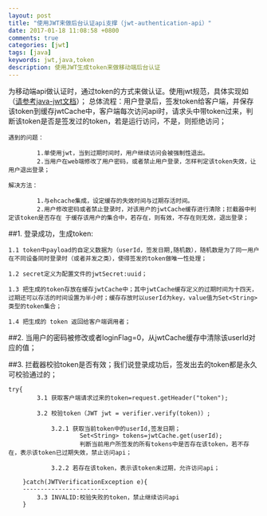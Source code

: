 ```yaml
---
layout: post
title: "使用JWT来做后台认证api支撑（jwt-authentication-api）"
date: 2017-01-18 11:08:58 +0800
comments: true
categories: [jwt]
tags: [java]
keywords: jwt,java,token
description: 使用JWT生成token来做移动端后台认证
---
```

为移动端api做认证时，通过token的方式来做认证。使用jwt规范，具体实现如（[请参考java-jwt文档](https://github.com/auth0/java-jwt)）；
总体流程：用户登录后，签发token给客户端，并保存该token到缓存jwtCache中，客户端每次访问api时，请求头中带token过来，判断该token是否是签发过的token，若是运行访问，不是，则拒绝访问；

<!--more-->

	遇到的问题：

			1.单使用jwt，当到过期时间时，用户继续访问会被强制性退出。
			2.当用户在web端修改了用户密码，或者禁止用户登录，怎样判定该token失效，让用户退出登录；

	解决方法：	

			1.与ehcache集成，设定缓存的失效时间与过期存活时间。
			2.用户修改密码或者禁止登录时，对该用户的jwtCache缓存进行清除；拦截器中判定该token是否存在 于缓存该用户的集合中，若存在，则有效，不存在则无效，退出登录；

##1. 登录成功，生成token:

	1.1 token中payload的自定义数据为（userId，签发日期,随机数），随机数是为了同一用户在不同设备同时登录时（或者并发之类），使得签发的token做唯一性处理；

	1.2 secret定义为配置文件的jwtSecret:uuid；

	1.3 把生成的token存放在缓存jwtCache中；其中jwtCache缓存定义的过期时间为十四天，过期还可以存活的时间设置为半小时；缓存存放时以userId为key，value值为Set<String>类型的token集合；

	1.4 把生成的 token 返回给客户端调用者；

##2. 当用户的密码被修改或者loginFlag=0，从jwtCache缓存中清除该userId对应的值；

##3. 拦截器校验token是否有效；我们说登录成功后，签发出去的token都是永久可校验通过的；

```
try{
    	3.1 获取客户端请求过来的token=request.getHeader("token");

    	3.2 校验token（JWT jwt = verifier.verify(token)）;

    		3.2.1 获取当前token中的userId,签发日期；
    				Set<String> tokens=jwtCache.get(userId);
    				判断当前用户所签发的所有tokens中是否存在该token，若不存在，表示该token已过期失效，禁止访问api；

    		3.2.2 若存在该token，表示该token未过期，允许访问api；

	}catch(JWTVerificationException e){
	------------------------
		3.3 INVALID:校验失败的token，禁止继续访问api
	}
```

